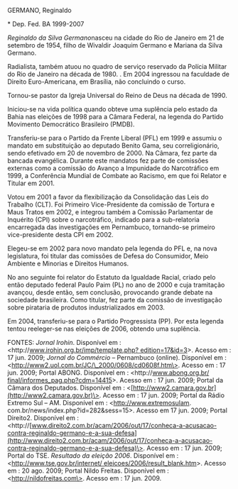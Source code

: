 GERMANO, Reginaldo

\* Dep. Fed. BA 1999-2007

 *Reginaldo da Silva Germano*nasceu na cidade do Rio de
Janeiro em 21 de setembro de 1954, filho de Wivaldir Joaquim Germano e
Mariana da Silva Germano.

 Radialista, também atuou no quadro de serviço reservado
da Polícia Militar do Rio de Janeiro na década de 1980. . Em 2004
ingressou na faculdade de Direito Euro-Americana, em Brasília, não
concluindo o curso.

 Tornou-se pastor da Igreja Universal do Reino de Deus na
década de 1990.

 Iniciou-se na vida política quando obteve uma suplência
pelo estado da Bahia nas eleições de 1998 para a Câmara Federal, na
legenda do Partido Movimento Democrático Brasileiro (PMDB).

 Transferiu-se para o Partido da Frente Liberal (PFL) em
1999 e assumiu o mandato em substituição ao deputado Benito Gama, seu
correligionário, sendo efetivado em 20 de novembro de 2000. Na Câmara,
fez parte da bancada evangélica. Durante este mandatos fez parte de
comissões externas como a comissão do Avanço a Impunidade do
Narcotráfico em 1999, a Conferência Mundial de Combate ao Racismo, em
que foi Relator e Titular em 2001.

Votou em 2001 a favor da flexibilização da Consolidação das Leis do
Trabalho (CLT). Foi Primeiro Vice-Presidente da comissão de Tortura e
Maus Tratos em 2002, e integrou também a Comissão Parlamentar de
Inquérito (CPI) sobre o narcotráfico, indicado para a sub-relatoria
encarregada das investigações em Pernambuco, tornando-se primeiro
vice-presidente desta CPI em 2002.

 Elegeu-se em 2002 para novo mandato pela legenda do PFL
e, na nova legislatura, foi titular das comissões de Defesa do
Consumidor, Meio Ambiente e Minorias e Direitos Humanos.

 No ano seguinte foi relator do Estatuto
da Igualdade Racial, criado pelo então deputado federal Paulo Paim (PL)
no ano de 2000 e cuja tramitação avançou, desde então, sem conclusão,
provocando grande debate na sociedade brasileira. Como titular, fez
parte da comissão de investigação sobre pirataria de produtos
industrializados em 2003.

Em 2004, transferiu-se para o Partido Progressista (PP). Por esta
legenda tentou reeleger-se nas eleições de 2006, obtendo uma suplência.

FONTES: *Jornal Irohin*. Disponível em :
\<http://[www.irohin.org.br/imp/template.php?
edition=17&id=3](http://www.irohin.org.br/imp/template.php?%20edition=17&id=3)\>.
Acesso em : 17 jun. 2009; *Jornal do Commércio* – Pernambuco (online).
Disponível em : \<http://www2.uol.com.br/JC/\_2000/0608/cd0608f.htm\>.
Acesso em : 17 jun. 2009; Portal ABONG. Disponível em :
\<http://[www.abong.org.br/
final/informes\_pag.php?cdm=14415](http://www.abong.org.br/%20final/informes_pag.php?cdm=14415)\>.
Acesso em : 17 jun. 2009; Portal da Câmara dos Deputados. Disponível em
: \<[http://www2.camara.gov.br](http://www2.camara.gov.br)\>. Acesso em
: 17 jun. 2009; Portal da Rádio Extremo Sul – AM. Disponível em :
\<http://www.extremosulam. com.br/news/index.php?id=282&sess=15\>.
Acesso em 17 jun. 2009; Portal Direito2. Disponível em :
\<http://[www.direito2.com.br/acam/2006/out/17/conheca-a-acusacao-contra-reginaldo-germano-e-a-sua-defesa](http://www.direito2.com.br/acam/2006/out/17/conheca-a-acusacao-contra-reginaldo-germano-e-a-sua-defesa)\>.
Acesso em : 17 jun. 2009; Portal do TSE. *Resultado da* *eleição 2006*.
Disponível em : \<[http://www.tse.gov.br/internet/
eleicoes/2006/result\_blank.htm](http://www.tse.gov.br/internet/%20eleicoes/2006/result_blank.htm)\>.
Acesso em : 20 ago. 2009; Portal Nildo Freitas. Disponível em :
\<http://nildofreitas.com\>. Acesso em : 17 jun. 2009.
